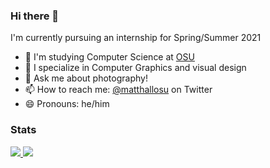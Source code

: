 
### Hi there 👋

I'm currently pursuing an internship for Spring/Summer 2021


- :school: I'm studying Computer Science at [OSU](https://osu.edu)
- :scroll: I specialize in Computer Graphics and visual design
- 💬 Ask me about photography!
- 📫 How to reach me: [@matthallosu](https://twitter.com/matthallosu) on Twitter
- 😄 Pronouns: he/him

<!--- ⚡ Fun fact: ...-->



<div align="left">
  <h3>Stats</h3>
</div>
<div align="left">
  <a href="https://github.com/mh15" target="_blank">
    <img
      src="https://github-readme-stats.vercel.app/api?username=mh15&hide=stars">
  </a>
  <a href="https://github.com/search?o=desc&q=user%3Amh15&s=stars&type=Repositories">
    <img
      src="https://github-readme-stats.vercel.app/api/top-langs/?username=mh15&layout=compact">
  </a>
</div>

